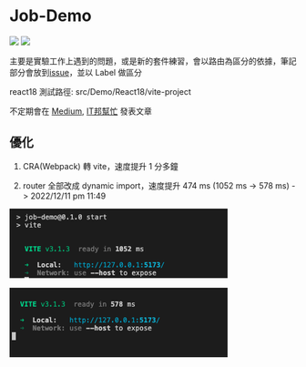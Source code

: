 # Job-Demo

<div>
  <img src="https://img.shields.io/badge/made%20by-janlin002-green" />
  <img src="https://img.shields.io/badge/project%20name-JOB--DEMO-blue" />
</div>

主要是實驗工作上遇到的問題，或是新的套件練習，會以路由為區分的依據，筆記部分會放到[issue](https://github.com/janlin002/Job-Demo/issues)，並以 Label 做區分

react18 測試路徑: src/Demo/React18/vite-project


不定期會在 [Medium](https://medium.com/@123davidbill), [IT邦幫忙](https://ithelp.ithome.com.tw/#_=_) 發表文章

## 優化

1. CRA(Webpack) 轉 vite，速度提升 1 分多鐘

2. router 全部改成 dynamic import，速度提升 474 ms (1052 ms -> 578 ms) -> 2022/12/11 pm 11:49

![image1](./src/assets/image/%E5%84%AA%E5%8C%96/%E6%88%AA%E5%9C%96%202022-12-11%20%E4%B8%8B%E5%8D%8811.45.20.png)

![image2](./src/assets/image/優化/%E6%88%AA%E5%9C%96%202022-12-11%20%E4%B8%8B%E5%8D%8811.46.27.png)


